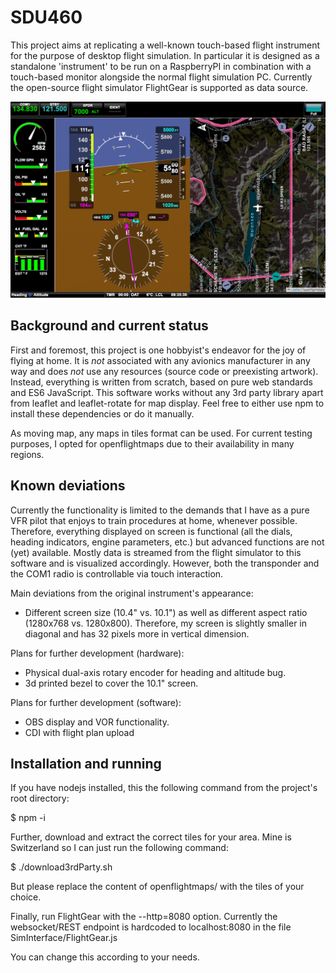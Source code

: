 # SDU460
This project aims at replicating a well-known touch-based flight instrument for the purpose of desktop flight simulation. In particular it is designed as a standalone 'instrument' to be run on a RaspberryPI in combination with a touch-based monitor alongside the normal flight simulation PC. Currently the open-source flight simulator FlightGear is supported as data source.

<img src="./Documentation/SplitScreen.png" width="800"></img>

## Background and current status
First and foremost, this project is one hobbyist's endeavor for the joy of flying at home. It is *not* associated with any avionics manufacturer in any way and does *not* use any resources (source code or preexisting artwork). Instead, everything is written from scratch, based on pure web standards and ES6 JavaScript. This software works without any 3rd party library apart from leaflet and leaflet-rotate for map display. Feel free to either use npm to install these dependencies or do it manually. 

As moving map, any maps in tiles format can be used. For current testing purposes, I opted for openflightmaps due to their availability in many regions.

## Known deviations

Currently the functionality is limited to the demands that I have as a pure VFR pilot that enjoys to train procedures at home, whenever possible. Therefore, everything displayed on screen is functional (all the dials, heading indicators, engine parameters, etc.) but advanced functions are not (yet) available. Mostly data is streamed from the flight simulator to this software and is visualized accordingly. However, both the transponder and the COM1 radio is controllable via touch interaction.

Main deviations from the original instrument's appearance:
- Different screen size (10.4" vs. 10.1") as well as different aspect ratio (1280x768 vs. 1280x800). Therefore, my screen is slightly smaller in diagonal and has 32 pixels more in vertical dimension.

Plans for further development (hardware):
- Physical dual-axis rotary encoder for heading and altitude bug.
- 3d printed bezel to cover the 10.1" screen.

Plans for further development (software):
- OBS display and VOR functionality.
- CDI with flight plan upload

## Installation and running
If you have nodejs installed, this the following command from the project's root directory:

$ npm -i

Further, download and extract the correct tiles for your area. Mine is Switzerland so I can just run the following command:

$ ./download3rdParty.sh

But please replace the content of openflightmaps/ with the tiles of your choice.

Finally, run FlightGear with the --http=8080 option. Currently the websocket/REST endpoint is hardcoded to localhost:8080 in the file SimInterface/FlightGear.js

You can change this according to your needs.
